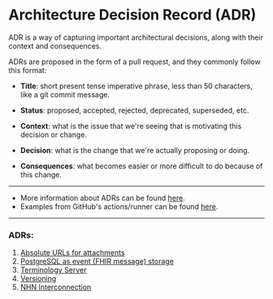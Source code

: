 # Architecture Decision Record (ADR)

ADR is a way of capturing important architectural decisions, along with their context and consequences.

ADRs are proposed in the form of a pull request, and they commonly follow this format:

* **Title**: short present tense imperative phrase, less than 50 characters, like a git commit message.

* **Status**: proposed, accepted, rejected, deprecated, superseded, etc.

* **Context**: what is the issue that we're seeing that is motivating this decision or change.

* **Decision**: what is the change that we're actually proposing or doing.

* **Consequences**: what becomes easier or more difficult to do because of this change.

---

- More information about ADRs can be found [here](https://github.com/joelparkerhenderson/architecture_decision_record).
- Examples from GitHub's actions/runner can be found [here](https://github.com/actions/runner/tree/main/docs/adrs). 

---
### ADRs:
1. [Absolute URLs for attachments](001-absolute-urls-for-attachments.md)
2. [PostgreSQL as event (FHIR message) storage](002-postgres-as-eventstore.md)
3. [Terminology Server](003-terminology-server.md)
4. [Versioning](004-versioning.md)
5. [NHN Interconnection](005-NHN-interconnection.md)
